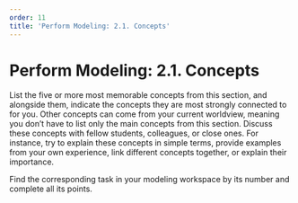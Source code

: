 ```yaml
---
order: 11
title: 'Perform Modeling: 2.1. Concepts'
---
```


# Perform Modeling: 2.1. Concepts

List the five or more most memorable concepts from this section, and alongside them, indicate the concepts they are most strongly connected to for you. Other concepts can come from your current worldview, meaning you don’t have to list only the main concepts from this section. Discuss these concepts with fellow students, colleagues, or close ones. For instance, try to explain these concepts in simple terms, provide examples from your own experience, link different concepts together, or explain their importance.

Find the corresponding task in your modeling workspace by its number and complete all its points.